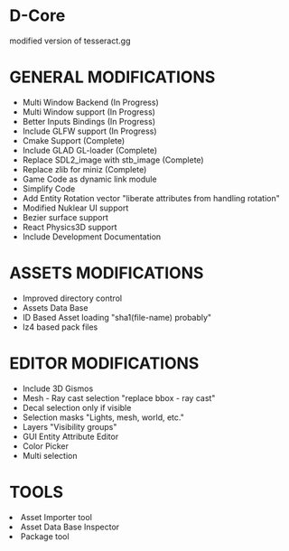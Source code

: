 # D-Core
modified version of tesseract.gg

<H1>GENERAL MODIFICATIONS</H1>
<ul>
  
  <li>Multi Window Backend (In Progress)</li>
  <li>Multi Window support (In Progress)</li>
  <li>Better Inputs Bindings (In Progress)</li>
  <li>Include GLFW support (In Progress)</li>
  
  <li>Cmake Support (Complete)</li>
  <li>Include GLAD GL-loader (Complete)</li>
  <li>Replace SDL2_image with stb_image (Complete)</li>
  <li>Replace zlib for miniz (Complete)</li>
  
  <li>Game Code as dynamic link module</li>
  <li>Simplify Code</li>
  <li>Add Entity Rotation vector "liberate attributes from handling rotation"</li>
  <li>Modified Nuklear UI support</li>
  <li>Bezier surface support</li>
  <li>React Physics3D support</li>
  <li>Include Development Documentation</li>
</ul>

<H1>ASSETS MODIFICATIONS</H1>
<ul>
  <li>Improved directory control</li>
  <li>Assets Data Base</li>
  <li>ID Based Asset loading "sha1(file-name) probably"</li>
  <li>lz4 based pack files</li>
</ul>

<H1>EDITOR MODIFICATIONS</H1>
<ul>
  <li>Include 3D Gismos</li>
  <li>Mesh - Ray cast selection "replace bbox - ray cast"</li>
  <li>Decal selection only if visible</li>
  <li>Selection masks "Lights, mesh, world, etc."</li>
  <li>Layers "Visibility groups"</li>
  <li>GUI Entity Attribute Editor</li>
  <li>Color Picker</li>
  <li>Multi selection</li>
</ul>

<H1>TOOLS</H1>
  <li>Asset Importer tool</li>
  <li>Asset Data Base Inspector</li>
  <li>Package tool</li>
<ul>



